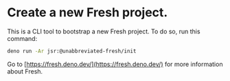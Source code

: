 # Create a new Fresh project.

This is a CLI tool to bootstrap a new Fresh project. To do so, run this command:

```sh
deno run -Ar jsr:@unabbreviated-fresh/init
```

Go to [https://fresh.deno.dev/](https://fresh.deno.dev/) for more information
about Fresh.
